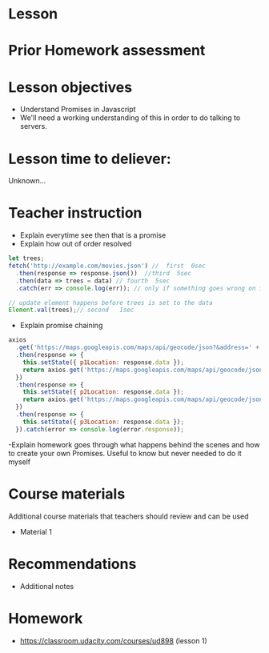 # Lesson

# Prior Homework assessment

# Lesson objectives
- Understand Promises in Javascript
- We'll need a working understanding of this in order to do talking to servers.


# Lesson time to deliever:
Unknown...

# Teacher instruction 

- Explain everytime see then that is a promise
- Explain how out of order resolved
```js
let trees;
fetch('http://example.com/movies.json') //  first  0sec
  .then(response => response.json())  //third  5sec
  .then(data => trees = data) // fourth  5sec
  .catch(err => console.log(err)); // only if something goes wrong on fetch, or first then (second then maybe too. check?)

// update element happens before trees is set to the data
Element.val(trees);// second   1sec
```
- Explain promise chaining
```js
axios
  .get('https://maps.googleapis.com/maps/api/geocode/json?&address=' + this.props.p1)
  .then(response => {
    this.setState({ p1Location: response.data });
    return axios.get('https://maps.googleapis.com/maps/api/geocode/json?&address=' + this.props.p2);
  })
  .then(response => {
    this.setState({ p2Location: response.data });
    return axios.get('https://maps.googleapis.com/maps/api/geocode/json?&address=' + this.props.p3);
  })
  .then(response => {
    this.setState({ p3Location: response.data });
  }).catch(error => console.log(error.response));
```

-Explain homework goes through what happens behind the scenes and how to create your own Promises. Useful to know but never needed to do it myself


# Course materials
Additional course materials that teachers should review and can be used
- Material 1


# Recommendations
- Additional notes


# Homework
- https://classroom.udacity.com/courses/ud898 (lesson 1)
